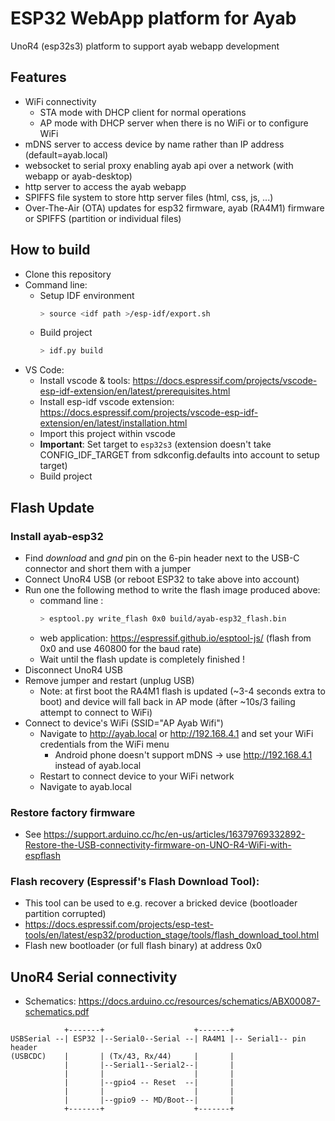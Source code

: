 # ESP32 WebApp platform for Ayab

UnoR4 (esp32s3) platform to support ayab webapp development

## Features
- WiFi connectivity
    - STA mode with DHCP client for normal operations
    - AP mode with DHCP server when there is no WiFi or to configure WiFi
- mDNS server to access device by name rather than IP address (default=ayab.local) 
- websocket to serial proxy enabling ayab api over a network (with webapp or ayab-desktop)
- http server to access the ayab webapp
- SPIFFS file system to store http server files (html, css, js, ...)
- Over-The-Air (OTA) updates for esp32 firmware, ayab (RA4M1) firmware or SPIFFS (partition or individual files)

## How to build
- Clone this repository
- Command line:
    - Setup IDF environment
        ``` bash
        > source <idf path >/esp-idf/export.sh
        ```
    - Build project
        ``` bash
        > idf.py build
        ```
- VS Code:
    - Install vscode & tools: https://docs.espressif.com/projects/vscode-esp-idf-extension/en/latest/prerequisites.html
    - Install esp-idf vscode extension: https://docs.espressif.com/projects/vscode-esp-idf-extension/en/latest/installation.html
    - Import this project within vscode
    - **Important**: Set target to `esp32s3` (extension doesn't take CONFIG_IDF_TARGET from sdkconfig.defaults into account to setup target)
    - Build project

## Flash Update
### Install ayab-esp32
- Find *download* and *gnd* pin  on the 6-pin header next to the USB-C connector and short them with a jumper
- Connect UnoR4 USB (or reboot ESP32 to take above into account)
- Run one the following method to write the flash image produced above:
    - command line :
        ``` bash
        > esptool.py write_flash 0x0 build/ayab-esp32_flash.bin
        ```
    - web application: https://espressif.github.io/esptool-js/ (flash from 0x0 and use 460800 for the baud rate)
    - Wait until the flash update is completely finished !
- Disconnect UnoR4 USB
- Remove jumper and restart (unplug USB)
    - Note: at first boot the RA4M1 flash is updated (~3-4 seconds extra to boot) and device will fall back in AP mode (ãfter ~10s/3 failing attempt to connect to WiFi) 
- Connect to device's WiFi (SSID="AP Ayab Wifi")
    - Navigate to http://ayab.local or http://192.168.4.1 and set your WiFi credentials from the WiFi menu
        - Android phone doesn't support mDNS -> use http://192.168.4.1 instead of ayab.local
    - Restart to connect device to your WiFi network
    - Navigate to ayab.local

### Restore factory firmware
- See https://support.arduino.cc/hc/en-us/articles/16379769332892-Restore-the-USB-connectivity-firmware-on-UNO-R4-WiFi-with-espflash

### Flash recovery (Espressif's Flash Download Tool):
- This tool can be used to e.g. recover a bricked device (bootloader partition corrupted)
- https://docs.espressif.com/projects/esp-test-tools/en/latest/esp32/production_stage/tools/flash_download_tool.html
- Flash new bootloader (or full flash binary) at address 0x0

## UnoR4 Serial connectivity
- Schematics: https://docs.arduino.cc/resources/schematics/ABX00087-schematics.pdf

```
            +-------+                    +-------+
USBSerial --| ESP32 |--Serial0--Serial --| RA4M1 |-- Serial1-- pin header
(USBCDC)    |       | (Tx/43, Rx/44)     |       |
            |       |--Serial1--Serial2--|       |
            |       |                    |       |
            |       |--gpio4 -- Reset  --|       |
            |       |                    |       |
            |       |--gpio9 -- MD/Boot--|       |
            +-------+                    +-------+
```



